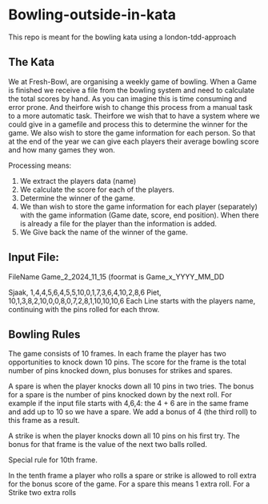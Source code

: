 # Bowling-outside-in-kata
This repo is meant for the bowling kata using a london-tdd-approach

## The Kata
We at Fresh-Bowl, are organising a weekly game of bowling.
When a Game is finished we receive a file from the bowling system and need to calculate the total scores by hand. As you can imagine this is time consuming and error prone.
And theirfore wish to change this process from a manual task to a more automatic task. Theirfore we wish that to have a system where we could give in a gamefile and process this to determine the winner for the game.
We also wish to store the game information for each person. So that at the end of the year we can give each players their average bowling score and how many games they won.

Processing means:

1. We extract the players data (name)
2. We calculate the score for each of the players.
3. Determine the winner of the game.
4. We than wish to store the game information for each player (separately) with the game information (Game date, score, end position).
   When there is already a file for the player than the information is added.
5. We Give back the name of the winner of the game.

## Input File:
FileName Game_2_2024_11_15 (foormat is Game_x_YYYY_MM_DD

Sjaak, 1,4,4,5,6,4,5,5,10,0,1,7,3,6,4,10,2,8,6
Piet,  10,1,3,8,2,10,0,0,8,0,7,2,8,1,10,10,10,6
Each Line starts with the players name, continuing with the pins rolled for each throw.

## Bowling Rules
The game consists of 10 frames. In each frame the player has
two opportunities to knock down 10 pins. The score for the frame is the total
number of pins knocked down, plus bonuses for strikes and spares.

A spare is when the player knocks down all 10 pins in two tries.
The bonus for a spare is the number of pins knocked down by the next roll.
For example if the input file starts with 4,6,4:
the 4 + 6 are in the same frame and add up to 10 so we have a spare.
We add a bonus of 4 (the third roll) to this frame as a result.

A strike is when the player knocks down all 10 pins on his first try.  The bonus
for that frame is the value of the next two balls rolled.

Special rule for 10th frame.

In the tenth frame a player who rolls a spare or strike is allowed to roll extra for the bonus score of the game.
For a spare this means 1 extra roll. For a Strike two extra rolls


